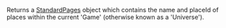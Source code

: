 Returns a [StandardPages](https://developer.roblox.com/en-us/api-reference/class/StandardPages) object which contains the name and placeId of places within the current 'Game' (otherwise known as a 'Universe').